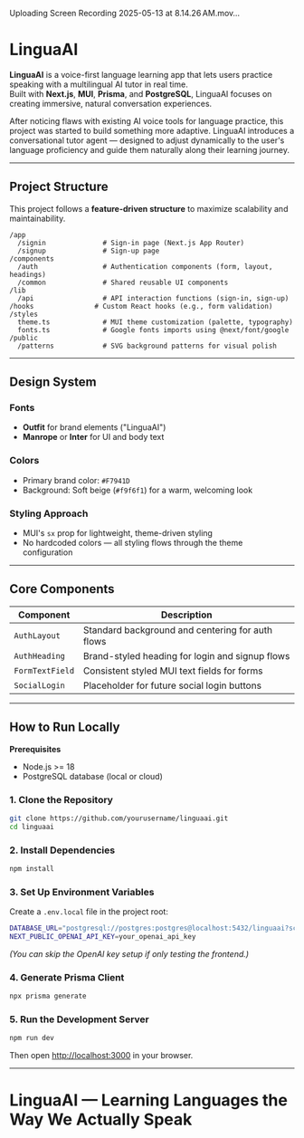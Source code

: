 


Uploading Screen Recording 2025-05-13 at 8.14.26 AM.mov…


# LinguaAI

**LinguaAI** is a voice-first language learning app that lets users practice speaking with a multilingual AI tutor in real time.  
Built with **Next.js**, **MUI**, **Prisma**, and **PostgreSQL**, LinguaAI focuses on creating immersive, natural conversation experiences.

After noticing flaws with existing AI voice tools for language practice, this project was started to build something more adaptive. LinguaAI introduces a conversational tutor agent — designed to adjust dynamically to the user's language proficiency and guide them naturally along their learning journey.

---

## Project Structure

This project follows a **feature-driven structure** to maximize scalability and maintainability.

```
/app
  /signin              # Sign-in page (Next.js App Router)
  /signup              # Sign-up page
/components
  /auth                # Authentication components (form, layout, headings)
  /common              # Shared reusable UI components
/lib
  /api                 # API interaction functions (sign-in, sign-up)
/hooks               # Custom React hooks (e.g., form validation)
/styles
  theme.ts             # MUI theme customization (palette, typography)
  fonts.ts             # Google fonts imports using @next/font/google
/public
  /patterns            # SVG background patterns for visual polish
```

---

## Design System

### Fonts
- **Outfit** for brand elements ("LinguaAI")
- **Manrope** or **Inter** for UI and body text

### Colors
- Primary brand color: `#F7941D`
- Background: Soft beige (`#f9f6f1`) for a warm, welcoming look

### Styling Approach
- MUI's `sx` prop for lightweight, theme-driven styling
- No hardcoded colors — all styling flows through the theme configuration

---

## Core Components

| Component        | Description                                      |
|------------------|--------------------------------------------------|
| `AuthLayout`     | Standard background and centering for auth flows |
| `AuthHeading`    | Brand-styled heading for login and signup flows  |
| `FormTextField`  | Consistent styled MUI text fields for forms      |
| `SocialLogin`    | Placeholder for future social login buttons     |

---

## How to Run Locally

**Prerequisites**
- Node.js >= 18
- PostgreSQL database (local or cloud)

### 1. Clone the Repository

```bash
git clone https://github.com/yourusername/linguaai.git
cd linguaai
```

### 2. Install Dependencies

```bash
npm install
```

### 3. Set Up Environment Variables

Create a `.env.local` file in the project root:

```bash
DATABASE_URL="postgresql://postgres:postgres@localhost:5432/linguaai?schema=public"
NEXT_PUBLIC_OPENAI_API_KEY=your_openai_api_key
```

_(You can skip the OpenAI key setup if only testing the frontend.)_

### 4. Generate Prisma Client

```bash
npx prisma generate
```

### 5. Run the Development Server

```bash
npm run dev
```

Then open [http://localhost:3000](http://localhost:3000) in your browser.

---

# LinguaAI — Learning Languages the Way We Actually Speak
